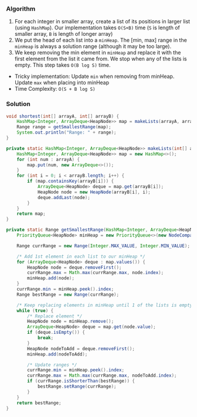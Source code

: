 ### Algorithm

1. For each integer in smaller array, create a list of its positions in larger list (using `HashMap`). Our implementation takes `O(S+B)` time (`S` is length of smaller array, `B` is length of longer array)
1. We put the head of each list into a `minHeap`. The [min, max] range in the `minHeap` is always a solution range (although it may be too large).
1. We keep removing the min element in `minHeap` and replace it with the first element from the list it came from. We stop when any of the lists is empty. This step takes `O(B log S)` time.


- Tricky implementation: Update `min` when removing from minHeap. Update `max` when placing into minHeap
- Time Complexity: `O(S + B log S)`

### Solution
```java
void shortest(int[] arrayA, int[] arrayB) {
    HashMap<Integer, ArrayDeque<HeapNode>> map = makeLists(arrayA, arrayB);
    Range range = getSmallestRange(map);
    System.out.println("Range: " + range);
}

private static HashMap<Integer, ArrayDeque<HeapNode>> makeLists(int[] arrayA, int[] arrayB) {
    HashMap<Integer, ArrayDeque<HeapNode>> map = new HashMap<>();
    for (int num : arrayA) {
        map.put(num, new ArrayDeque<>());
    }
    for (int i = 0; i < arrayB.length; i++) {
        if (map.containsKey(arrayB[i])) {
            ArrayDeque<HeapNode> deque = map.get(arrayB[i]);
            HeapNode node = new HeapNode(arrayB[i], i);
            deque.addLast(node);
        }
    }
    return map;
}

private static Range getSmallestRange(HashMap<Integer, ArrayDeque<HeapNode>> map) {
    PriorityQueue<HeapNode> minHeap = new PriorityQueue<>(new NodeComparator());

    Range currRange = new Range(Integer.MAX_VALUE, Integer.MIN_VALUE);

    /* Add 1st element in each list to our minHeap */
    for (ArrayDeque<HeapNode> deque : map.values()) {
        HeapNode node = deque.removeFirst();
        currRange.max = Math.max(currRange.max, node.index);
        minHeap.add(node);
    }
    currRange.min = minHeap.peek().index;
    Range bestRange = new Range(currRange);

    /* Keep replacing elements in minHeap until 1 of the lists is empty */
    while (true) {
        /* Replace element */
        HeapNode node = minHeap.remove();
        ArrayDeque<HeapNode> deque = map.get(node.value);
        if (deque.isEmpty()) {
            break;
        }
        HeapNode nodeToAdd = deque.removeFirst();
        minHeap.add(nodeToAdd);

        /* Update ranges */
        currRange.min = minHeap.peek().index;
        currRange.max = Math.max(currRange.max, nodeToAdd.index);
        if (currRange.isShorterThan(bestRange)) {
            bestRange.setRange(currRange);
        }
    }
    return bestRange;
}
```
